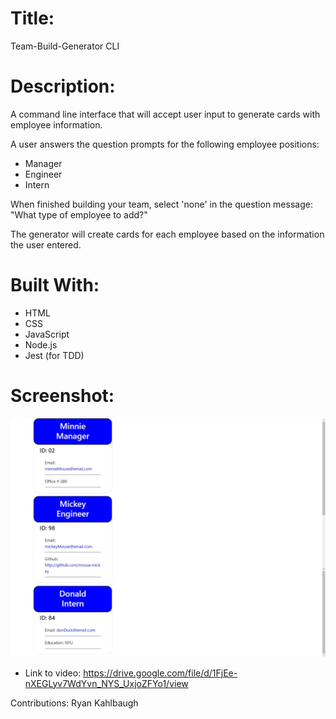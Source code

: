 # Title:
Team-Build-Generator CLI

# Description:
A command line interface that will accept user input to generate cards with employee information.

A user answers the question prompts for the following employee positions:
- Manager
- Engineer
- Intern

When finished building your team, select 'none' in the question message: "What type of employee to add?"

The generator will create cards for each employee based on the information the user entered.

# Built With:
- HTML
- CSS
- JavaScript
- Node.js
- Jest (for TDD)

# Screenshot:
<img src=".\screenshot.png"></img>

* Link to video:
https://drive.google.com/file/d/1FjEe-nXEGLyv7WdYvn_NYS_UxjoZFYo1/view

Contributions:
Ryan Kahlbaugh